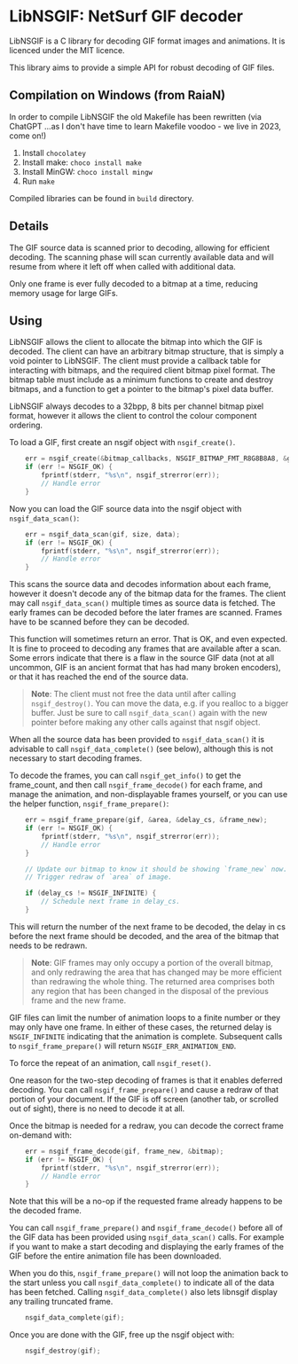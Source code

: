 LibNSGIF: NetSurf GIF decoder
=============================

LibNSGIF is a C library for decoding GIF format images and animations.
It is licenced under the MIT licence.

This library aims to provide a simple API for robust decoding of GIF files.


Compilation on Windows (from RaiaN)
-------
In order to compile LibNSGIF the old Makefile has been rewritten (via ChatGPT ...as I don't have time to learn Makefile voodoo - we live in 2023, come on!)

1) Install `chocolatey`
2) Install make: `choco install make`
3) Install MinGW: `choco install mingw`
4) Run `make`

Compiled libraries can be found in `build` directory.


Details
-------

The GIF source data is scanned prior to decoding, allowing for efficient
decoding. The scanning phase will scan currently available data and will
resume from where it left off when called with additional data.

Only one frame is ever fully decoded to a bitmap at a time, reducing memory
usage for large GIFs.

Using
-----

LibNSGIF allows the client to allocate the bitmap into which the GIF is
decoded. The client can have an arbitrary bitmap structure, that is simply
a void pointer to LibNSGIF. The client must provide a callback table for
interacting with bitmaps, and the required client bitmap pixel format.
The bitmap table must include as a minimum functions to create and destroy
bitmaps, and a function to get a pointer to the bitmap's pixel data buffer.

LibNSGIF always decodes to a 32bpp, 8 bits per channel bitmap pixel format,
however it allows the client to control the colour component ordering.

To load a GIF, first create an nsgif object with `nsgif_create()`.

```c
	err = nsgif_create(&bitmap_callbacks, NSGIF_BITMAP_FMT_R8G8B8A8, &gif);
	if (err != NSGIF_OK) {
		fprintf(stderr, "%s\n", nsgif_strerror(err));
		// Handle error
	}
```

Now you can load the GIF source data into the nsgif object with
`nsgif_data_scan()`:

```c
	err = nsgif_data_scan(gif, size, data);
	if (err != NSGIF_OK) {
		fprintf(stderr, "%s\n", nsgif_strerror(err));
		// Handle error
	}
```

This scans the source data and decodes information about each frame, however
it doesn't decode any of the bitmap data for the frames. The client may call
`nsgif_data_scan()` multiple times as source data is fetched. The early frames
can be decoded before the later frames are scanned. Frames have to be scanned
before they can be decoded.

This function will sometimes return an error. That is OK, and even expected.
It is fine to proceed to decoding any frames that are available after a scan.
Some errors indicate that there is a flaw in the source GIF data (not at all
uncommon, GIF is an ancient format that has had many broken encoders), or that
it has reached the end of the source data.

> **Note**: The client must not free the data until after calling
> `nsgif_destroy()`. You can move the data, e.g. if you realloc to a bigger
> buffer. Just be sure to call `nsgif_data_scan()` again with the new pointer
> before making any other calls against that nsgif object.

When all the source data has been provided to `nsgif_data_scan()` it is
advisable to call `nsgif_data_complete()` (see below), although this is not
necessary to start decoding frames.

To decode the frames, you can call `nsgif_get_info()` to get the frame_count,
and then call `nsgif_frame_decode()` for each frame, and manage the animation,
and non-displayable frames yourself, or you can use the helper function,
`nsgif_frame_prepare()`:

```c
	err = nsgif_frame_prepare(gif, &area, &delay_cs, &frame_new);
	if (err != NSGIF_OK) {
		fprintf(stderr, "%s\n", nsgif_strerror(err));
		// Handle error
	}

	// Update our bitmap to know it should be showing `frame_new` now.
	// Trigger redraw of `area` of image.

	if (delay_cs != NSGIF_INFINITE) {
		// Schedule next frame in delay_cs.
	}
```

This will return the number of the next frame to be decoded, the delay in cs
before the next frame should be decoded, and the area of the bitmap that needs
to be redrawn.

> **Note**: GIF frames may only occupy a portion of the overall bitmap, and only
> redrawing the area that has changed may be more efficient than redrawing the
> whole thing. The returned area comprises both any region that has been
> changed in the disposal of the previous frame and the new frame.

GIF files can limit the number of animation loops to a finite number or they
may only have one frame. In either of these cases, the returned delay is
`NSGIF_INFINITE` indicating that the animation is complete. Subsequent calls
to `nsgif_frame_prepare()` will return `NSGIF_ERR_ANIMATION_END`.

To force the repeat of an animation, call `nsgif_reset()`.

One reason for the two-step decoding of frames is that it enables deferred
decoding. You can call `nsgif_frame_prepare()` and cause a redraw of that
portion of your document. If the GIF is off screen (another tab, or scrolled
out of sight), there is no need to decode it at all.

Once the bitmap is needed for a redraw, you can decode the correct frame
on-demand with:

```c
	err = nsgif_frame_decode(gif, frame_new, &bitmap);
	if (err != NSGIF_OK) {
		fprintf(stderr, "%s\n", nsgif_strerror(err));
		// Handle error
	}
```

Note that this will be a no-op if the requested frame already happens to be
the decoded frame.

You can call `nsgif_frame_prepare()` and `nsgif_frame_decode()` before all
of the GIF data has been provided using `nsgif_data_scan()` calls. For example
if you want to make a start decoding and displaying the early frames of the GIF
before the entire animation file has been downloaded.

When you do this, `nsgif_frame_prepare()` will not loop the animation back to
the start unless you call `nsgif_data_complete()` to indicate all of the data
has been fetched. Calling `nsgif_data_complete()` also lets libnsgif display
any trailing truncated frame.

```c
	nsgif_data_complete(gif);
```

Once you are done with the GIF, free up the nsgif object with:

```c
	nsgif_destroy(gif);
```

